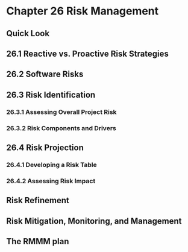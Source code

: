 # Chapter 26 Risk Management
## Quick Look

## 26.1 Reactive vs. Proactive Risk Strategies

## 26.2 Software Risks

## 26.3 Risk Identification
### 26.3.1 Assessing Overall Project Risk
### 26.3.2 Risk Components and Drivers

## 26.4 Risk Projection
### 26.4.1 Developing a Risk Table
### 26.4.2 Assessing Risk Impact

## Risk Refinement

## Risk Mitigation, Monitoring, and Management

## The RMMM plan